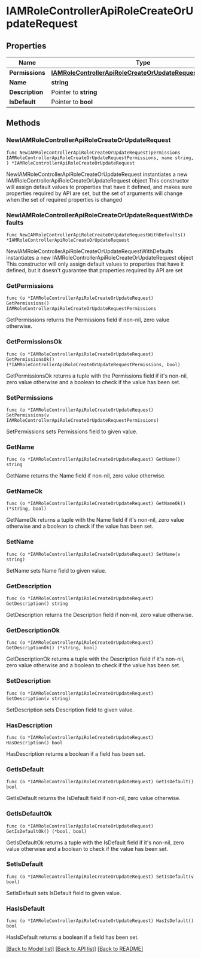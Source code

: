 # IAMRoleControllerApiRoleCreateOrUpdateRequest

## Properties

Name | Type | Description | Notes
------------ | ------------- | ------------- | -------------
**Permissions** | [**IAMRoleControllerApiRoleCreateOrUpdateRequestPermissions**](IAMRoleControllerApiRoleCreateOrUpdateRequestPermissions.md) |  | 
**Name** | **string** |  | 
**Description** | Pointer to **string** |  | [optional] 
**IsDefault** | Pointer to **bool** |  | [optional] 

## Methods

### NewIAMRoleControllerApiRoleCreateOrUpdateRequest

`func NewIAMRoleControllerApiRoleCreateOrUpdateRequest(permissions IAMRoleControllerApiRoleCreateOrUpdateRequestPermissions, name string, ) *IAMRoleControllerApiRoleCreateOrUpdateRequest`

NewIAMRoleControllerApiRoleCreateOrUpdateRequest instantiates a new IAMRoleControllerApiRoleCreateOrUpdateRequest object
This constructor will assign default values to properties that have it defined,
and makes sure properties required by API are set, but the set of arguments
will change when the set of required properties is changed

### NewIAMRoleControllerApiRoleCreateOrUpdateRequestWithDefaults

`func NewIAMRoleControllerApiRoleCreateOrUpdateRequestWithDefaults() *IAMRoleControllerApiRoleCreateOrUpdateRequest`

NewIAMRoleControllerApiRoleCreateOrUpdateRequestWithDefaults instantiates a new IAMRoleControllerApiRoleCreateOrUpdateRequest object
This constructor will only assign default values to properties that have it defined,
but it doesn't guarantee that properties required by API are set

### GetPermissions

`func (o *IAMRoleControllerApiRoleCreateOrUpdateRequest) GetPermissions() IAMRoleControllerApiRoleCreateOrUpdateRequestPermissions`

GetPermissions returns the Permissions field if non-nil, zero value otherwise.

### GetPermissionsOk

`func (o *IAMRoleControllerApiRoleCreateOrUpdateRequest) GetPermissionsOk() (*IAMRoleControllerApiRoleCreateOrUpdateRequestPermissions, bool)`

GetPermissionsOk returns a tuple with the Permissions field if it's non-nil, zero value otherwise
and a boolean to check if the value has been set.

### SetPermissions

`func (o *IAMRoleControllerApiRoleCreateOrUpdateRequest) SetPermissions(v IAMRoleControllerApiRoleCreateOrUpdateRequestPermissions)`

SetPermissions sets Permissions field to given value.


### GetName

`func (o *IAMRoleControllerApiRoleCreateOrUpdateRequest) GetName() string`

GetName returns the Name field if non-nil, zero value otherwise.

### GetNameOk

`func (o *IAMRoleControllerApiRoleCreateOrUpdateRequest) GetNameOk() (*string, bool)`

GetNameOk returns a tuple with the Name field if it's non-nil, zero value otherwise
and a boolean to check if the value has been set.

### SetName

`func (o *IAMRoleControllerApiRoleCreateOrUpdateRequest) SetName(v string)`

SetName sets Name field to given value.


### GetDescription

`func (o *IAMRoleControllerApiRoleCreateOrUpdateRequest) GetDescription() string`

GetDescription returns the Description field if non-nil, zero value otherwise.

### GetDescriptionOk

`func (o *IAMRoleControllerApiRoleCreateOrUpdateRequest) GetDescriptionOk() (*string, bool)`

GetDescriptionOk returns a tuple with the Description field if it's non-nil, zero value otherwise
and a boolean to check if the value has been set.

### SetDescription

`func (o *IAMRoleControllerApiRoleCreateOrUpdateRequest) SetDescription(v string)`

SetDescription sets Description field to given value.

### HasDescription

`func (o *IAMRoleControllerApiRoleCreateOrUpdateRequest) HasDescription() bool`

HasDescription returns a boolean if a field has been set.

### GetIsDefault

`func (o *IAMRoleControllerApiRoleCreateOrUpdateRequest) GetIsDefault() bool`

GetIsDefault returns the IsDefault field if non-nil, zero value otherwise.

### GetIsDefaultOk

`func (o *IAMRoleControllerApiRoleCreateOrUpdateRequest) GetIsDefaultOk() (*bool, bool)`

GetIsDefaultOk returns a tuple with the IsDefault field if it's non-nil, zero value otherwise
and a boolean to check if the value has been set.

### SetIsDefault

`func (o *IAMRoleControllerApiRoleCreateOrUpdateRequest) SetIsDefault(v bool)`

SetIsDefault sets IsDefault field to given value.

### HasIsDefault

`func (o *IAMRoleControllerApiRoleCreateOrUpdateRequest) HasIsDefault() bool`

HasIsDefault returns a boolean if a field has been set.


[[Back to Model list]](../README.md#documentation-for-models) [[Back to API list]](../README.md#documentation-for-api-endpoints) [[Back to README]](../README.md)


